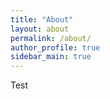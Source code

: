 ```yaml
---
title: "About"
layout: about
permalink: /about/
author_profile: true
sidebar_main: true
---
```


Test

